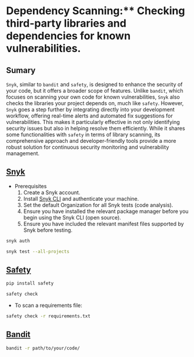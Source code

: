 # Dependency Scanning:** Checking third-party libraries and dependencies for known vulnerabilities.
## Sumary
`Snyk`, similar to `bandit` and `safety`, is designed to enhance the security of your code, but it offers a broader scope of features. Unlike `bandit`, which focuses on scanning your own code for known vulnerabilities, `Snyk` also checks the libraries your project depends on, much like `safety`. However, `Snyk` goes a step further by integrating directly into your development workflow, offering real-time alerts and automated fix suggestions for vulnerabilities. This makes it particularly effective in not only identifying security issues but also in helping resolve them efficiently. While it shares some functionalities with `safety` in terms of library scanning, its comprehensive approach and developer-friendly tools provide a more robust solution for continuous security monitoring and vulnerability management.

## [Snyk](https://docs.snyk.io/scan-using-snyk/supported-languages-and-frameworks/python)
- Prerequisites
    1. Create a Snyk account.
    1. Install [Snyk CLI](https://docs.snyk.io/snyk-cli/install-or-update-the-snyk-cli) and authenticate your machine.
    1. Set the default Organization for all Snyk tests (code analysis).
    1. Ensure you have installed the relevant package manager before you begin using the Snyk CLI (open source).
    1. Ensure you have included the relevant manifest files supported by Snyk before testing.
```bash
snyk auth

snyk test --all-projects
```

## [Safety](https://pypi.org/project/safety/)
```bash
pip install safety
```
```bash
safety check
```
- To scan a requirements file:
```bash
safety check -r requirements.txt
```

## [Bandit](https://pypi.org/project/bandit/)
```bash
bandit -r path/to/your/code/
```
